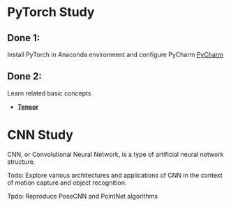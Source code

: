 # PyTorch Study

## Done 1: 
Install PyTorch in Anaconda environment and configure PyCharm
[PyCharm](https://github.com/Dr-Cui-s-2024-summer-FURP/Jing-Xu-Weekly-report/blob/main/PyTorch_Note/Introduction.md)

## Done 2: 
Learn related basic concepts
- **[Tensor](https://github.com/Dr-Cui-s-2024-summer-FURP/Jing-Xu-Weekly-report/blob/main/PyTorch_Note/Tensor_intro.ipynb)**

# CNN Study

CNN, or Convolutional Neural Network, is a type of artificial neural network structure.

Todo: Explore various architectures and applications of CNN in the context of motion capture and object recognition.

Tpdo: Reproduce PoseCNN and PointNet algorithms

